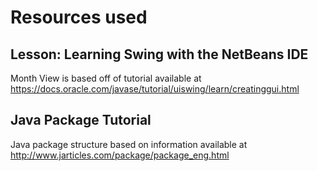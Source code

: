 # Resources used

## Lesson: Learning Swing with the NetBeans IDE
Month View is based off of tutorial available at
https://docs.oracle.com/javase/tutorial/uiswing/learn/creatinggui.html

## Java Package Tutorial
Java package structure based on information available at http://www.jarticles.com/package/package_eng.html